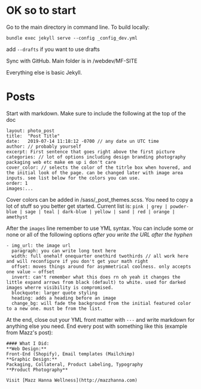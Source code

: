 OK so to start
==============

Go to the main directory in command line. To build locally:

```bundle exec jekyll serve --config _config_dev.yml```

add ```--drafts``` if you want to use drafts

Sync with GitHub. Main folder is in /webdev/MF-SITE

Everything else is basic Jekyll.


# Posts

Start with markdown. Make sure to include the following at the top of the doc

```
layout: photo_post
title:  "Post Title"
date:   2019-07-14 11:18:12 -0700 // any date un UTC time
author: // probably yourself
excerpt: First sentence that goes right above the first picture
categories: // lot of options including design branding photography packaging web etc make em up i don't care
cover_color: // selects the color of the titrle box when hovered, and the initial look of the page. can be changed later with image area inputs. see list below for the colors you can use.
order: 1
images:...
```

Cover colors can be added in /sass/_post_themes.scss. You need to copy a lot of stuff so you better get started. Current list is:
```pink | grey | powder-blue | sage | teal | dark-blue | yellow | sand | red | orange | amethyst    ```

After the `images` line remember to use YML syntax. You can include some or none or all of the following options *after you write the URL after the hyphen*

```
- img_url: the image url
  paragraph: you can write long text here
  width: full onehalf onequarter onethird twothirds // all work here and will reconfigure if you don't get your math right
  offset: moves things around for asymmetrical coolness. only accepts one value — offset
  invert: can't remember what this does rn oh yeah it changes the little expand arrows from black (default) to white. used for darked images wherre visibility is compromised.
  blockquote: larger quote styling
  heading: adds a heading before an image
  change_bg: will fade the background from the initial featured color to a new one. must be from the list.
  ```

  At the end, close out your YML front matter with ```---``` and write markdown for anything else you need. End every post with something like this (example from Mazz's post):

```
#### What I Did:
**Web Design:**  
Front-End (Shopify), Email templates (Mailchimp)  
**Graphic Design:**  
Packaging, Collateral, Product Labeling, Typography  
**Product Photography**  

Visit [Mazz Hanna Wellness](http://mazzhanna.com)
```